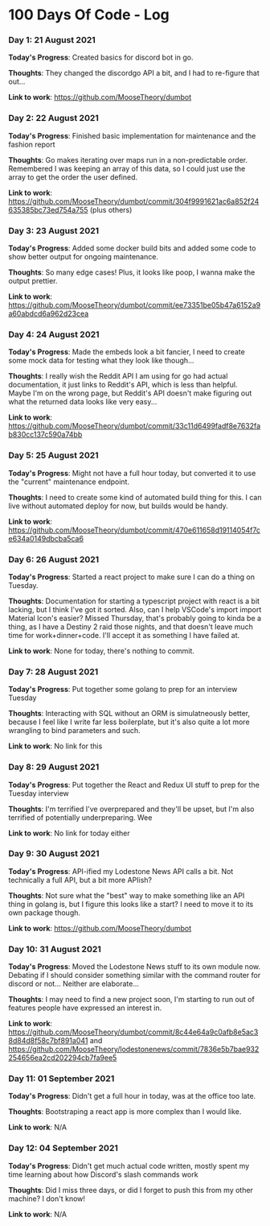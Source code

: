 # 100 Days Of Code - Log

### Day 1: 21 August 2021

**Today's Progress**: Created basics for discord bot in go.

**Thoughts**: They changed the discordgo API a bit, and I had to re-figure that out...

**Link to work**: https://github.com/MooseTheory/dumbot

### Day 2: 22 August 2021

**Today's Progress**: Finished basic implementation for maintenance and the fashion report

**Thoughts**: Go makes iterating over maps run in a non-predictable order. Remembered I was keeping an array of this data, so I could just use the array to get the order the user defined.

**Link to work**: https://github.com/MooseTheory/dumbot/commit/304f9991621ac6a852f24635385bc73ed754a755 (plus others)

### Day 3: 23 August 2021

**Today's Progress**: Added some docker build bits and added some code to show better output for ongoing maintenance.

**Thoughts**: So many edge cases! Plus, it looks like poop, I wanna make the output prettier.

**Link to work**: https://github.com/MooseTheory/dumbot/commit/ee73351be05b47a6152a9a60abdcd6a962d23cea

### Day 4: 24 August 2021

**Today's Progress**: Made the embeds look a bit fancier, I need to create some mock data for testing what they look like though...

**Thoughts**: I really wish the Reddit API I am using for go had actual documentation, it just links to Reddit's API, which is less than helpful.
Maybe I'm on the wrong page, but Reddit's API doesn't make figuring out what the returned data looks like very easy...

**Link to work**: https://github.com/MooseTheory/dumbot/commit/33c11d6499fadf8e7632fab830cc137c590a74bb

### Day 5: 25 August 2021

**Today's Progress**: Might not have a full hour today, but converted it to use the "current" maintenance endpoint.

**Thoughts**: I need to create some kind of automated build thing for this. I can live without automated deploy for now, but builds would be handy.

**Link to work**: https://github.com/MooseTheory/dumbot/commit/470e611658d19114054f7ce634a0149dbcba5ca6

### Day 6: 26 August 2021

**Today's Progress**: Started a react project to make sure I can do a thing on Tuesday.

**Thoughts**: Documentation for starting a typescript project with react is a bit lacking, but I think I've got it sorted. Also, can I help VSCode's import import Material Icon's easier?
Missed Thursday, that's probably going to kinda be a thing, as I have a Destiny 2 raid those nights, and that doesn't leave much time for work+dinner+code. I'll accept it as something I have failed at.

**Link to work**: None for today, there's nothing to commit.

### Day 7: 28 August 2021

**Today's Progress**: Put together some golang to prep for an interview Tuesday

**Thoughts**: Interacting with SQL without an ORM is simulatneously better, because I feel like I write far less boilerplate, but it's also quite a lot more wrangling to bind parameters and such.

**Link to work**: No link for this

### Day 8: 29 August 2021

**Today's Progress**: Put together the React and Redux UI stuff to prep for the Tuesday interview

**Thoughts**: I'm terrified I've overprepared and they'll be upset, but I'm also terrified of potentially underpreparing. Wee

**Link to work**: No link for today either

### Day 9: 30 August 2021

**Today's Progress**: API-ified my Lodestone News API calls a bit. Not technically a full API, but a bit more APIish?

**Thoughts**: Not sure what the "best" way to make something like an API thing in golang is, but I figure this looks like a start? I need to move it to its own package though.

**Link to work**: https://github.com/MooseTheory/dumbot

### Day 10: 31 August 2021

**Today's Progress**: Moved the Lodestone News stuff to its own module now. Debating if I should consider something similar with the command router for discord or not... Neither are elaborate...

**Thoughts**: I may need to find a new project soon, I'm starting to run out of features people have expressed an interest in.

**Link to work**: https://github.com/MooseTheory/dumbot/commit/8c44e64a9c0afb8e5ac38d84d8f58c7bf891a041 and https://github.com/MooseTheory/lodestonenews/commit/7836e5b7bae932254656ea2cd202294cb7fa9ee5

### Day 11: 01 September 2021

**Today's Progress**: Didn't get a full hour in today, was at the office too late.

**Thoughts**: Bootstraping a react app is more complex than I would like.

**Link to work**: N/A

### Day 12: 04 September 2021

**Today's Progress**: Didn't get much actual code written, mostly spent my time learning about how Discord's slash commands work

**Thoughts**: Did I miss three days, or did I forget to push this from my other machine? I don't know!

**Link to work**: N/A
